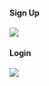 #### Sign Up
<img src="https://cloud.githubusercontent.com/assets/15305961/18035786/4c652892-6d11-11e6-8209-16a61d2d9bc9.jpg">

#### Login
<img src="https://cloud.githubusercontent.com/assets/15305961/18035782/3a73db92-6d11-11e6-94df-79e44ba93704.jpg">
